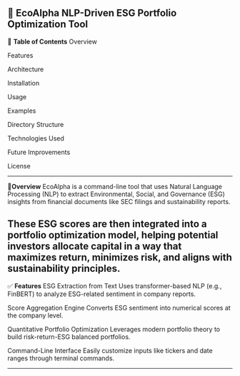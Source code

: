 🌿 **EcoAlpha**
NLP-Driven ESG Portfolio Optimization Tool
----------------------------------------------------------------------------------------------------------------------------------------------------------------------------
📌 **Table of Contents**
Overview

Features

Architecture

Installation

Usage

Examples

Directory Structure

Technologies Used

Future Improvements

License

-------------------------------------------------------------------------------------------------------------------------------------------------------------------------
📖**Overview**
EcoAlpha is a command-line tool that uses Natural Language Processing (NLP) to extract Environmental, Social, and Governance (ESG) insights from financial documents like SEC filings and sustainability reports.

These ESG scores are then integrated into a portfolio optimization model, helping potential investors allocate capital in a way that maximizes return, minimizes risk, and aligns with sustainability principles.
---------------------------------------------------------------------------------------------------------------------------------------------------------------------------
✅ **Features**
ESG Extraction from Text
Uses transformer-based NLP (e.g., FinBERT) to analyze ESG-related sentiment in company reports.

Score Aggregation Engine
Converts ESG sentiment into numerical scores at the company level.

Quantitative Portfolio Optimization
Leverages modern portfolio theory to build risk-return-ESG balanced portfolios.

Command-Line Interface
Easily customize inputs like tickers and date ranges through terminal commands.

-----------------------------------------------------------------------------------------------------------------------------------------------------------------------------
